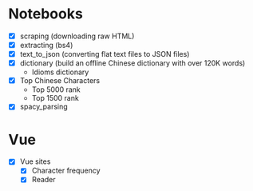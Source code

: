 # Notebooks

- [x] scraping (downloading raw HTML)
- [x] extracting (bs4)
- [x] text_to_json (converting flat text files to JSON files)
- [x] dictionary (build an offline Chinese dictionary with over 120K words)
    - Idioms dictionary
- [x] Top Chinese Characters
    - Top 5000 rank
    - Top 1500 rank
- [x] spacy_parsing

# Vue

- [x] Vue sites
    - [x] Character frequency
    - [x] Reader